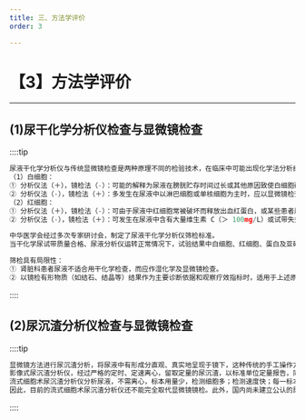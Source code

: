 ```yaml
---
title: 三、方法学评价
order: 3

---
```


# 【3】方法学评价

<kaodian :text="'临床检验基础记忆卡'" />

<!-- ###### 第十章 尿液分析仪及其临床应用

> 临床检验基础 -->

<beitiL/>

---

## (1)尿干化学分析仪检查与显微镜检查

<son :text="'临床检验基础检验记忆卡'" text1="(1)尿干化学分析仪检查与显微镜检查" :textOption="[['掌握','相关专业知识','专业实践能力'],['掌握','专业知识','专业实践能力'],['掌握','专业知识','专业实践能力']]" />

::::tip

```js
尿液干化学分析仪与传统显微镜检查是两种原理不同的检验技术，在临床中可能出现化学法分析结果与镜检结果不相符的情形。
（1）白细胞：
① 分析仪法（＋），镜检法（-）：可能的解释为尿液在膀胱贮存时间过长或其他原因致使白细胞破坏。
② 分析仪法（-），镜检法（＋）：多发生在尿液中以淋巴细胞或单核细胞为主时，应以显微镜检查结果为准。
（2）红细胞：
① 分析仪法（＋），镜检法（-）：可由于尿液中红细胞常被破坏而释放出血红蛋白，或某些患者尿液中含有对热不稳定酶、肌红蛋白或菌尿，引起红细胞干化学法测定结果的假阳性。
② 分析仪法（-），镜检法（＋）：可发生在尿液中含有大量维生素 C（＞ 100mg/L）或试带失效时。

中华医学会经过多次专家研讨会，制定了尿液干化学分析仪筛检标准。
当干化学尿试带质量合格、尿液分析仪运转正常情况下，试验结果中白细胞、红细胞、蛋白及亚硝酸盐全部为阴性时，可以免去对红细胞和白细胞的显微镜检查，但如果其中有一项阳性结果，必须同时进行显微镜检查。这个筛选条件的基本原则是能筛检出健康人标本，但不遗漏异常标本，避免出现假阴性。对出现假阳性的标本，则可以通过镜检进一步排除，以达到不误诊的目的。

筛检具有局限性：
① 肾脏科患者尿液不适合用干化学检查，而应作湿化学及显微镜检查。
② 以镜检有形物质（如结石、结晶等）结果作为主要诊断依据和观察疗效指标时，适用于上述原则。
```

::::

## (2)尿沉渣分析仪检查与显微镜检查

<son :text="'临床检验基础检验记忆卡'" text1="(2)尿沉渣分析仪检查与显微镜检查" :textOption="[['掌握','相关专业知识','专业实践能力'],['掌握','专业知识','专业实践能力'],['掌握','专业知识','专业实践能力']]" />

::::tip

```js
显微镜方法进行尿沉渣分析，将尿液中有形成分直观、真实地呈现于镜下，这种传统的手工操作方法其各个环节难以进行控制和定量化报告，标准化进程缓慢。
影像式尿沉渣分析仪，经过严格的定时、定速离心，留取定量的尿沉渣，以标准单位定量报告，同手工显微镜方法相比，它的分析定量标准、视野清晰、精确度较高，但许多步骤仍需人为操作，仍可能存在人为误差。
流式细胞术尿沉渣分析仪分析尿液，不需离心，标本用量少，检测细胞多；检测速度快；每一标本检测步骤一致，易于质量控制和标准化，因而检测精确度较高，但不能鉴别病理性管型、异常细胞、结晶等，大量细菌、酵母菌还会干扰计数，对影红细胞容易漏诊。
因此，目前的流式细胞术尿沉渣分析仪还不能完全取代显微镜镜检。此外，国内尚未建立公认的尿沉渣分析仪检查结果的参考值，其临床实际应用价值尚需更多的临床实践。
```

::::
